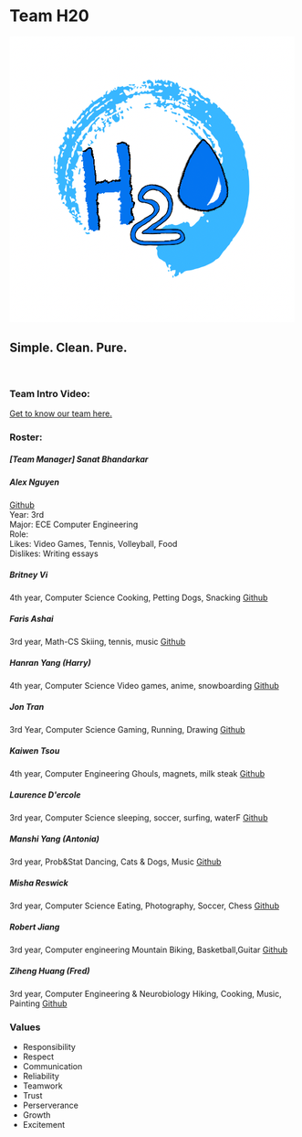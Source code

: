 # Team H20
![H20_Logo](./branding/team_logo.png)
## Simple. Clean. Pure.
<br>

### Team Intro Video:
[Get to know our team here.](./videos/video.md)

### Roster:

##### [Team Manager] Sanat Bhandarkar

##### Alex Nguyen
[Github](https://github.com/AlexNguyenJJ)  
Year: 3rd  
Major: ECE Computer Engineering  
Role:  
Likes: Video Games, Tennis, Volleyball, Food  
Dislikes: Writing essays  

##### Britney Vi
4th year, Computer Science 
Cooking, Petting Dogs, Snacking
[Github](https://github.com/BritneyVi)

##### Faris Ashai
3rd year, Math-CS
Skiing, tennis, music
[Github](https://github.com/farisashai)

##### Hanran Yang (Harry)
4th year, Computer Science
Video games, anime, snowboarding
[Github](https://github.com/Hay-Harry)

##### Jon Tran
3rd Year, Computer Science 
Gaming, Running, Drawing
[Github](https://github.com/fjontran)

##### Kaiwen Tsou
4th year, Computer Engineering
Ghouls, magnets, milk steak
[Github](https://github.com/RainbowPangolin)

##### Laurence D'ercole
3rd year, Computer Science
sleeping, soccer, surfing, waterF
[Github](https://github.com/Laurence777)

##### Manshi Yang (Antonia)
3rd year, Prob&Stat
Dancing, Cats & Dogs, Music
[Github](https://github.com/AntoniaY31)

##### Misha Reswick
3rd year, Computer Science
Eating, Photography, Soccer, Chess
[Github](https://github.com/mreswick)

##### Robert Jiang
3rd year, Computer engineering
Mountain Biking, Basketball,Guitar
[Github](https://github.com/treeebooor)

##### Ziheng Huang (Fred)
3rd year, Computer Engineering & Neurobiology
Hiking, Cooking, Music, Painting
[Github](https://github.com/hzhfred)

### Values
 - Responsibility
 - Respect
 - Communication
 - Reliability
 - Teamwork
 - Trust
 - Perserverance
 - Growth
 - Excitement
